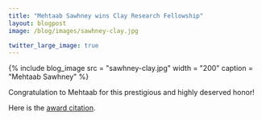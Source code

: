 ```yaml
---
title: "Mehtaab Sawhney wins Clay Research Fellowship"
layout: blogpost
image: /blog/images/sawhney-clay.jpg

twitter_large_image: true
---
```


{% include blog_image
    src = "sawhney-clay.jpg"
    width = "200"
    caption = "Mehtaab Sawhney"
%}

Congratulation to Mehtaab for this prestigious and highly deserved honor!

Here is the [award citation](https://www.claymath.org/people/mehtaab-sawhney/).
